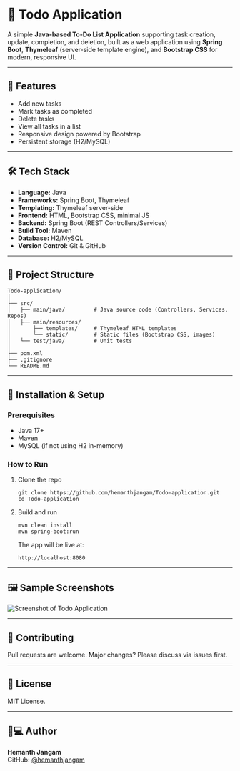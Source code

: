 # 📝 Todo Application

A simple **Java-based To-Do List Application** supporting task creation, update, completion, and deletion, built as a web application using **Spring Boot**, **Thymeleaf** (server-side template engine), and **Bootstrap CSS** for modern, responsive UI.

***

## 🚀 Features
- Add new tasks
- Mark tasks as completed
- Delete tasks
- View all tasks in a list
- Responsive design powered by Bootstrap
- Persistent storage (H2/MySQL)

***

## 🛠 Tech Stack
- **Language:** Java
- **Frameworks:** Spring Boot, Thymeleaf
- **Templating:** Thymeleaf server-side
- **Frontend:** HTML, Bootstrap CSS, minimal JS
- **Backend:** Spring Boot (REST Controllers/Services)
- **Build Tool:** Maven
- **Database:** H2/MySQL
- **Version Control:** Git & GitHub

***

## 📂 Project Structure
```
Todo-application/
│
├── src/
│   ├── main/java/         # Java source code (Controllers, Services, Repos)
│   ├── main/resources/
│       ├── templates/     # Thymeleaf HTML templates
│       └── static/        # Static files (Bootstrap CSS, images)
│   └── test/java/         # Unit tests
│
├── pom.xml
├── .gitignore
└── README.md
```

***

## 🔧 Installation & Setup

### Prerequisites
- Java 17+
- Maven
- MySQL (if not using H2 in-memory)

### How to Run
1. Clone the repo
   ```
   git clone https://github.com/hemanthjangam/Todo-application.git
   cd Todo-application
   ```
2. Build and run
   ```
   mvn clean install
   mvn spring-boot:run
   ```
   The app will be live at:
   ```
   http://localhost:8080
   ```

***

## 🖼 Sample Screenshots
![Screenshot of Todo Application](./Screenshot-2025-08-13-at-11-49-55.png)


***

## 🤝 Contributing
Pull requests are welcome. Major changes? Please discuss via issues first.

***

## 📜 License
MIT License.

***

## 👨💻 Author
**Hemanth Jangam**  
GitHub: [@hemanthjangam](https://github.com/hemanthjangam)
